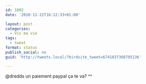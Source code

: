 ```yaml
---
id: 1802
date: '2010-11-22T16:12:33+01:00'

layout: post
categories:
  - Vis ma vie
tags:
  - tweet
format: status
publish_social: no
guid: 'http://tweets.local/?birdsite_tweet=6741837368795136'

---
```


@dredds un paiement paypal ça te va? ^^